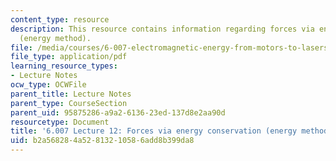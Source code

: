 ```yaml
---
content_type: resource
description: This resource contains information regarding forces via energy conservation
  (energy method).
file: /media/courses/6-007-electromagnetic-energy-from-motors-to-lasers-spring-2011/b2a568284a52813210586add8b399da8_MIT6_007S11_lec12.pdf
file_type: application/pdf
learning_resource_types:
- Lecture Notes
ocw_type: OCWFile
parent_title: Lecture Notes
parent_type: CourseSection
parent_uid: 95875286-a9a2-6136-23ed-137d8e2aa90d
resourcetype: Document
title: '6.007 Lecture 12: Forces via energy conservation (energy method)'
uid: b2a56828-4a52-8132-1058-6add8b399da8
---
```

